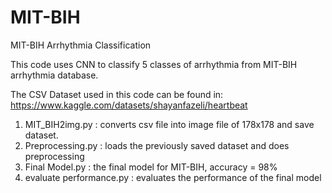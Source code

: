 # MIT-BIH
MIT-BIH Arrhythmia Classification

This code uses CNN to classify 5 classes of arrhythmia from MIT-BIH arrhythmia database.

The CSV Dataset used in this code can be found in: https://www.kaggle.com/datasets/shayanfazeli/heartbeat

1. MIT_BIH2img.py : converts csv file into image file of 178x178 and save dataset.
2. Preprocessing.py : loads the previously saved dataset and does preprocessing
3. Final Model.py : the final model for MIT-BIH, accuracy = 98%
4. evaluate performance.py : evaluates the performance of the final model
